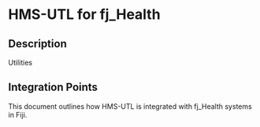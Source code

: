 # HMS-UTL for fj_Health

## Description

Utilities

## Integration Points

This document outlines how HMS-UTL is integrated with fj_Health systems in Fiji.
